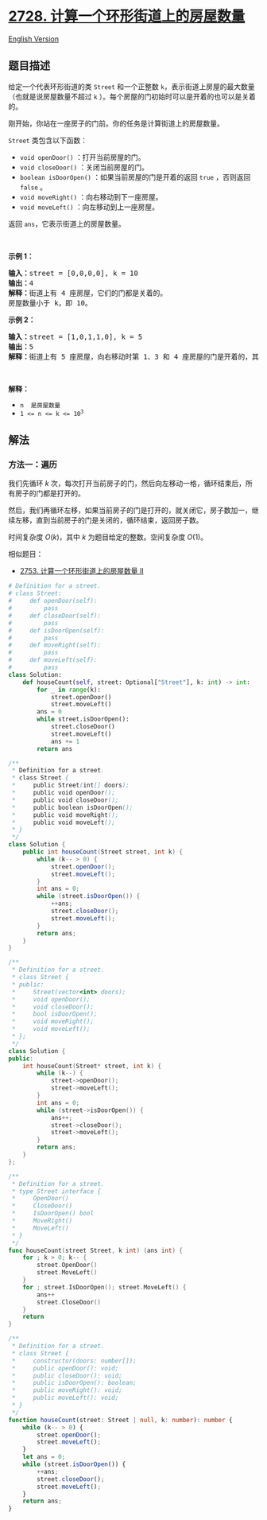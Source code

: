 # [2728. 计算一个环形街道上的房屋数量](https://leetcode.cn/problems/count-houses-in-a-circular-street)

[English Version](/solution/2700-2799/2728.Count%20Houses%20in%20a%20Circular%20Street/README_EN.md)

<!-- tags:数组,交互 -->

## 题目描述

<!-- 这里写题目描述 -->

<p>给定一个代表环形街道的类 <code>Street</code> 和一个正整数 <code>k</code>，表示街道上房屋的最大数量（也就是说房屋数量不超过 <code>k</code>&nbsp;）。每个房屋的门初始时可以是开着的也可以是关着的。</p>

<p>刚开始，你站在一座房子的门前。你的任务是计算街道上的房屋数量。</p>

<p><code>Street</code> 类包含以下函数：</p>

<ul>
	<li><code>void openDoor()</code> ：打开当前房屋的门。</li>
	<li><code>void closeDoor()</code> ：关闭当前房屋的门。</li>
	<li><code>boolean isDoorOpen()</code> ：如果当前房屋的门是开着的返回 <code>true</code> ，否则返回 <code>false</code> 。</li>
	<li><code>void moveRight()</code> ：向右移动到下一座房屋。</li>
	<li><code>void moveLeft()</code> ：向左移动到上一座房屋。</li>
</ul>

<p>返回 <code>ans</code>，它表示街道上的房屋数量。</p>

<p>&nbsp;</p>

<p><strong class="example">示例 1：</strong></p>

<pre>
<b>输入：</b>street = [0,0,0,0], k = 10
<b>输出：</b>4
<b>解释：</b>街道上有 4 座房屋，它们的门都是关着的。
房屋数量小于 k，即 10。</pre>

<p><strong class="example">示例 2：</strong></p>

<pre>
<b>输入：</b>street = [1,0,1,1,0], k = 5
<b>输出：</b>5
<b>解释：</b>街道上有 5 座房屋，向右移动时第 1、3 和 4 座房屋的门是开着的，其余的门都是关着的。房屋数量等于 k，即 5。
</pre>

<p>&nbsp;</p>

<p><strong>解释：</strong></p>

<ul>
	<li><code>n&nbsp; 是房屋数量</code></li>
	<li><code>1 &lt;= n &lt;= k &lt;= 10<sup>3</sup></code></li>
</ul>

## 解法

### 方法一：遍历

我们先循环 $k$ 次，每次打开当前房子的门，然后向左移动一格，循环结束后，所有房子的门都是打开的。

然后，我们再循环左移，如果当前房子的门是打开的，就关闭它，房子数加一，继续左移，直到当前房子的门是关闭的，循环结束，返回房子数。

时间复杂度 $O(k)$，其中 $k$ 为题目给定的整数。空间复杂度 $O(1)$。

相似题目：

-   [2753. 计算一个环形街道上的房屋数量 II](https://github.com/doocs/leetcode/blob/main/solution/2700-2799/2753.Count%20Houses%20in%20a%20Circular%20Street%20II/README.md)

<!-- tabs:start -->

```python
# Definition for a street.
# class Street:
#     def openDoor(self):
#         pass
#     def closeDoor(self):
#         pass
#     def isDoorOpen(self):
#         pass
#     def moveRight(self):
#         pass
#     def moveLeft(self):
#         pass
class Solution:
    def houseCount(self, street: Optional["Street"], k: int) -> int:
        for _ in range(k):
            street.openDoor()
            street.moveLeft()
        ans = 0
        while street.isDoorOpen():
            street.closeDoor()
            street.moveLeft()
            ans += 1
        return ans
```

```java
/**
 * Definition for a street.
 * class Street {
 *     public Street(int[] doors);
 *     public void openDoor();
 *     public void closeDoor();
 *     public boolean isDoorOpen();
 *     public void moveRight();
 *     public void moveLeft();
 * }
 */
class Solution {
    public int houseCount(Street street, int k) {
        while (k-- > 0) {
            street.openDoor();
            street.moveLeft();
        }
        int ans = 0;
        while (street.isDoorOpen()) {
            ++ans;
            street.closeDoor();
            street.moveLeft();
        }
        return ans;
    }
}
```

```cpp
/**
 * Definition for a street.
 * class Street {
 * public:
 *     Street(vector<int> doors);
 *     void openDoor();
 *     void closeDoor();
 *     bool isDoorOpen();
 *     void moveRight();
 *     void moveLeft();
 * };
 */
class Solution {
public:
    int houseCount(Street* street, int k) {
        while (k--) {
            street->openDoor();
            street->moveLeft();
        }
        int ans = 0;
        while (street->isDoorOpen()) {
            ans++;
            street->closeDoor();
            street->moveLeft();
        }
        return ans;
    }
};
```

```go
/**
 * Definition for a street.
 * type Street interface {
 *     OpenDoor()
 *     CloseDoor()
 *     IsDoorOpen() bool
 *     MoveRight()
 *     MoveLeft()
 * }
 */
func houseCount(street Street, k int) (ans int) {
	for ; k > 0; k-- {
		street.OpenDoor()
		street.MoveLeft()
	}
	for ; street.IsDoorOpen(); street.MoveLeft() {
		ans++
		street.CloseDoor()
	}
	return
}
```

```ts
/**
 * Definition for a street.
 * class Street {
 *     constructor(doors: number[]);
 *     public openDoor(): void;
 *     public closeDoor(): void;
 *     public isDoorOpen(): boolean;
 *     public moveRight(): void;
 *     public moveLeft(): void;
 * }
 */
function houseCount(street: Street | null, k: number): number {
    while (k-- > 0) {
        street.openDoor();
        street.moveLeft();
    }
    let ans = 0;
    while (street.isDoorOpen()) {
        ++ans;
        street.closeDoor();
        street.moveLeft();
    }
    return ans;
}
```

<!-- tabs:end -->

<!-- end -->
